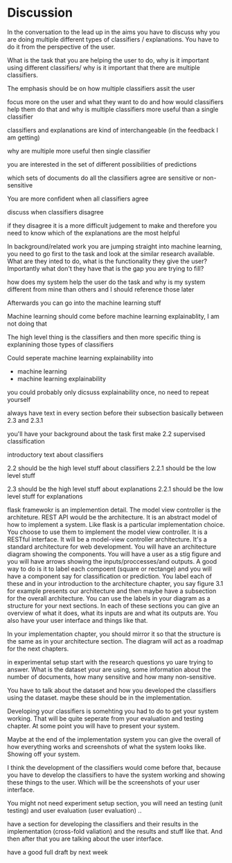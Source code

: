# Discussion

In the conversation to the lead up in the aims you have to discuss why you are doing multiple different types of classifiers / explanations. You have to do it from the perspective of the user.

What is the task that you are helping the user to do, why is it important using different classifiers/ why is it important that there are multiple classifiers.

The emphasis should be on how multiple classifiers assit the user

focus more on the user and what they want to do and how would classifiers help them do that and why is multiple classifiers more useful than a single classifier

classifiers and explanations are kind of interchangeable (in the feedback I am getting)

why are multiple more useful then single classifier

you are interested in the set of different possibilities of predictions

which sets of documents do all the classifiers agree are sensitive or non-sensitive

You are more confident when all classifiers agree

discuss when classifiers disagree

if they disagree it is a more difficult judgement to make and therefore you need to know which of the explanations are the most helpful

In background/related work you are jumping straight into machine learning, you need to go first to the task and look at the similar research available. What are they inted to do, what is the functionality they give the user? Importantly what don't they have that is the gap you are trying to fill?

how does my system help the user do the task and why is my system different from mine than others and I should reference those later

Afterwards you can go into the machine learning stuff

Machine learning should come before machine learning explainablity, I am not doing that

The high level thing is the classifiers and then more specific thing is explanining those types of classifiers

Could seperate machine learning explainability into

-  machine learning
-  machine learning explainability

you could probably only dicsuss explainability once, no need to repeat yourself

always have text in every section before their subsection basically between 2.3 and 2.3.1

you'll have your background about the task first
make 2.2 supervised classification

introductory text about classifiers

2.2 should be the high level stuff about classifiers
2.2.1 should be the low level stuff

2.3 should be the high level stuff about explanations
2.2.1 should be the low level stuff for explanations

flask framewokr is an implemention detail. The model view controller is the architeture. REST API would be the architecture. It is an abstract model of how to implement a system. Like flask is a particular implementation choice. You choose to use them to implement the model view controller. It is a RESTful interface. It will be a model-view controller architecture. It's a standard architecture for web development. You will have an architecture diagram showing the components. You will have a user as a stig figure and you will have arrows showing the inputs/proccesses/and outputs. A good way to do is it to label each compoent (square or rectange) and you will have a component say for classification or prediction. You label each of these and in your introduction to the architecture chapter, you say figure 3.1 for example presents our architecture and then maybe have a subsection for the overall architecture. You can use the labels in your diagram as a structure for your next sections. In each of these sections you can give an overview of what it does, what its inputs are and what its outputs are. You also have your user interface and things like that.

In your implementation chapter, you should mirror it so that the structure is the same as in your architecture section. The diagram will act as a roadmap for the next chapters.

in experimental setup start with the research questions yo uare trying to answer. What is the dataset your are using, some information about the number of documents, how many sensitive and how many non-sensitive.

You have to talk about the dataset and how you developed the classifiers using the dataset. maybe these should be in the implementation.

Developing your classifiers is somehting you had to do to get your system working. That will be quite seperate from your evaluation and testing chapter. At some point you will have to present your system.

Maybe at the end of the implementation system you can give the overall of how everything works and screenshots of what the system looks like. Showing off your system.

I think the development of the classifiers would come before that, because you have to develop the classifiers to have the system working and showing these things to the user. Which will be the screenshots of your user interface.

You might not need experiment setup section, you will need an testing (unit testing) and user evaluation (user evaluation) ..

have a section for developing the classifiers and their results in the implementation (cross-fold valiation) and the results and stuff like that. And then after that you are talking about the user interface.

have a good full draft by next week
